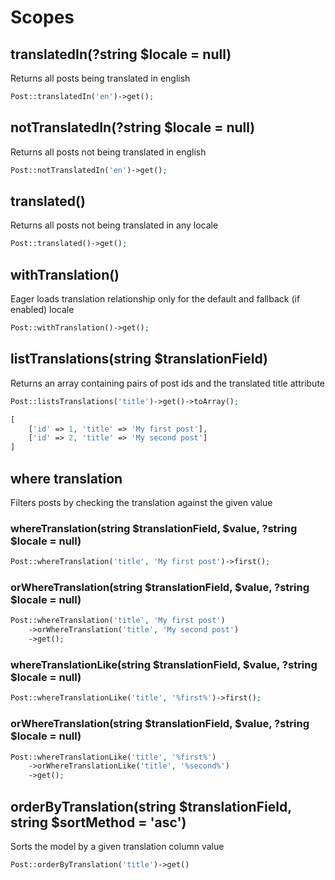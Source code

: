 # Scopes

## translatedIn\(?string $locale = null\)

Returns all posts being translated in english

```php
Post::translatedIn('en')->get();
```

## notTranslatedIn\(?string $locale = null\)

Returns all posts not being translated in english

```php
Post::notTranslatedIn('en')->get();
```

## translated\(\)

Returns all posts not being translated in any locale

```php
Post::translated()->get();
```

## withTranslation\(\)

Eager loads translation relationship only for the default and fallback \(if enabled\) locale

```php
Post::withTranslation()->get();
```

## listTranslations\(string $translationField\)

Returns an array containing pairs of post ids and the translated title attribute

```php
Post::listsTranslations('title')->get()->toArray();
```

```php
[
    ['id' => 1, 'title' => 'My first post'],
    ['id' => 2, 'title' => 'My second post']
]
```

## where translation

Filters posts by checking the translation against the given value

### whereTranslation\(string $translationField, $value, ?string $locale = null\)

```php
Post::whereTranslation('title', 'My first post')->first();
```

### orWhereTranslation\(string $translationField, $value, ?string $locale = null\)

```php
Post::whereTranslation('title', 'My first post')
    ->orWhereTranslation('title', 'My second post')
    ->get();
```

### whereTranslationLike\(string $translationField, $value, ?string $locale = null\)

```php
Post::whereTranslationLike('title', '%first%')->first();
```

### orWhereTranslation\(string $translationField, $value, ?string $locale = null\)

```php
Post::whereTranslationLike('title', '%first%')
    ->orWhereTranslationLike('title', '%second%')
    ->get();
```

## orderByTranslation\(string $translationField, string $sortMethod = 'asc'\)

Sorts the model by a given translation column value

```php
Post::orderByTranslation('title')->get()
```

